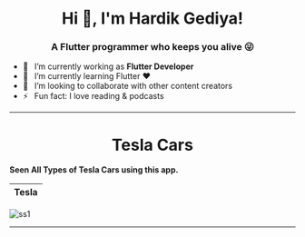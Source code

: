 <h1 align="center"> Hi 👋, I'm Hardik Gediya!</a></h1>
<h3 align="center">A Flutter programmer who keeps you alive 😜</h3>


- 🔭 &ensp;I’m currently working as **Flutter Developer**
- 🌱 &ensp;I’m currently learning Flutter ❤️
- 👯 &ensp;I’m looking to collaborate with other content creators
- ⚡ &ensp;Fun fact: I love reading & podcasts

----------------------------------------------------------------------


<h1 align="center">Tesla Cars</a></h1>

**Seen All Types of Tesla Cars using this app.**

Tesla         | 
:-------------------------:|
![ss1](https://user-images.githubusercontent.com/77672442/172059903-308b657c-87f0-4d8b-ae79-48ee34b402e3.jpg)











----------------------------------------------------------------------



